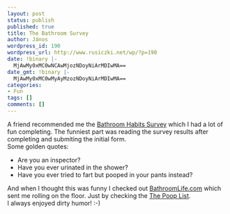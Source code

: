 ```yaml
---
layout: post
status: publish
published: true
title: The Bathroom Survey
author: János
wordpress_id: 190
wordpress_url: http://www.rusiczki.net/wp/?p=190
date: !binary |-
  MjAwMy0xMC0wNCAwMjozNDoyNiArMDIwMA==
date_gmt: !binary |-
  MjAwMy0xMC0wMyAyMzozNDoyNiArMDIwMA==
categories:
- Fun
tags: []
comments: []
---
```

<p>A friend recommended me the <a title="Bathroom Habits Survey" href="http://www.bathroomsurvey.com/">Bathroom Habits Survey</a> which I had a lot of fun completing. The funniest part was reading the survey results after completing and submiting the initial form.<br />
Some golden quotes:</p>
<ul>
<li>Are you an inspector?</li>
<li>Have you ever urinated in the shower?</li>
<li>Have you ever tried to fart but pooped in your pants instead?</li>
</ul>
<p>And when I thought this was funny I checked out <a href="http://www.bathroomlife.com/">BathroomLife.com</a>  which sent me rolling on the floor. Just by checking the <a href="http://www.poopnames.com/">The Poop List</a>.<br />
I always enjoyed dirty humor! :-)</p>
